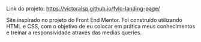 Link do projeto:
https://victoralsp.github.io/fylo-landing-page/

Site inspirado no projeto do Front End Mentor. Foi construído utilizando HTML e CSS, com o objetivo de eu colocar em prática meus conhecimentos e treinar a responsividade através das medias queries.
